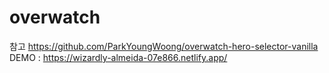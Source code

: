 # overwatch
참고 https://github.com/ParkYoungWoong/overwatch-hero-selector-vanilla
DEMO : https://wizardly-almeida-07e866.netlify.app/
